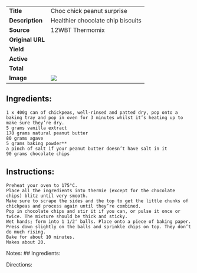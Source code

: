 | | |
| ----------- | ----------- |
| **Title** | Choc chick peanut surprise |
| **Description** | Healthier chocolate chip biscuits |
| **Source** | 12WBT Thermomix |
| **Original URL** |  |
| **Yield** |  |
| **Active** |  |
| **Total** |  |
| **Image** | ![](https://cdn2.pepperplate.com/recipes/97d20717490341df9b97d5411227cfd2.jpg) |

## Ingredients:
	1 x 400g can of chickpeas, well-rinsed and patted dry, pop onto a baking tray and pop in oven for 3 minutes whilst it’s heating up to make sure they’re dry.
	5 grams vanilla extract
	170 grams natural peanut butter
	80 grams agave
	5 grams baking powder**
	a pinch of salt if your peanut butter doesn’t have salt in it
	90 grams chocolate chips

## Instructions:
	Preheat your oven to 175°C.
	Place all the ingredients into thermie (except for the chocolate chips) blitz until very smooth.
	Make sure to scrape the sides and the top to get the little chunks of chickpeas and process again until they’re combined.
	Pop in chocolate chips and stir it if you can, or pulse it once or twice. The mixture should be thick and sticky.
	Wet hands; form into 1 1/2″ balls. Place onto a piece of baking paper. Press down slightly on the balls and sprinkle chips on top. They don’t do much rising.
	Bake for about 10 minutes.
	Makes about 20.

Notes: ## Ingredients:

Directions:

